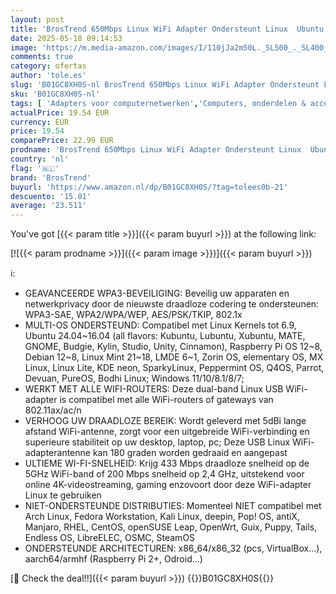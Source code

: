 ```yaml
---
layout: post
title: 'BrosTrend 650Mbps Linux WiFi Adapter Ondersteunt Linux  Ubuntu  Mint  Debian  Kubuntu  Zorin  PureOS  Raspberry Pi 2+  Windows  Dual Band USB WiFi Netwerkadapter met Lange Afstands WiFi Antenne'
date: 2025-05-18 09:14:53
image: 'https://m.media-amazon.com/images/I/110jJa2m50L._SL500_._SL400_.jpg'
comments: true
category: ofertas
author: 'tole.es'
slug: 'B01GC8XH0S-nl BrosTrend 650Mbps Linux WiFi Adapter Ondersteunt Linux...'
sku: 'B01GC8XH0S-nl'
tags: [ 'Adapters voor computernetwerken','Computers, onderdelen & accessoires','Elektronica','Netwerkapparaten','USB-netwerkadapters','brostrend','🇳🇱', ]
actualPrice: 19.54 EUR
currency: EUR
price: 19.54
comparePrice: 22.99 EUR
prodname: 'BrosTrend 650Mbps Linux WiFi Adapter Ondersteunt Linux  Ubuntu  Mint  Debian  Kubuntu  Zorin  PureOS  Raspberry Pi 2+  Windows  Dual Band USB WiFi Netwerkadapter met Lange Afstands WiFi Antenne'
country: 'nl'
flag: '🇳🇱'
brand: 'BrosTrend'
buyurl: 'https://www.amazon.nl/dp/B01GC8XH0S/?tag=tolees0b-21'
descuento: '15.01'
average: '23.511'
---
```


You've got [{{< param title >}}]({{< param buyurl >}}) at the following link:

[![{{< param prodname >}}]({{< param image >}})]({{< param buyurl >}})

ℹ️:

- GEAVANCEERDE WPA3-BEVEILIGING: Beveilig uw apparaten en netwerkprivacy door de nieuwste draadloze codering te ondersteunen: WPA3-SAE, WPA2/WPA/WEP, AES/PSK/TKIP, 802.1x
- MULTI-OS ONDERSTEUND: Compatibel met Linux Kernels tot 6.9, Ubuntu 24.04~16.04 (all flavors: Kubuntu, Lubuntu, Xubuntu, MATE, GNOME, Budgie, Kylin, Studio, Unity, Cinnamon), Raspberry Pi OS 12~8, Debian 12~8, Linux Mint 21~18, LMDE 6~1, Zorin OS, elementary OS, MX Linux, Linux Lite, KDE neon, SparkyLinux, Peppermint OS, Q4OS, Parrot, Devuan, PureOS, Bodhi Linux; Windows 11/10/8.1/8/7;
- WERKT MET ALLE WIFI-ROUTERS: Deze dual-band Linux USB WiFi-adapter is compatibel met alle WiFi-routers of gateways van 802.11ax/ac/n
- VERHOOG UW DRAADLOZE BEREIK: Wordt geleverd met 5dBi lange afstand WiFi-antenne, zorgt voor een uitgebreide WiFi-verbinding en superieure stabiliteit op uw desktop, laptop, pc; Deze USB Linux WiFi-adapterantenne kan 180 graden worden gedraaid en aangepast
- ULTIEME WI-FI-SNELHEID: Krijg 433 Mbps draadloze snelheid op de 5GHz WiFi-band of 200 Mbps snelheid op 2,4 GHz, uitstekend voor online 4K-videostreaming, gaming enzovoort door deze WiFi-adapter Linux te gebruiken
- NIET-ONDERSTEUNDE DISTRIBUTIES: Momenteel NIET compatibel met Arch Linux, Fedora Workstation, Kali Linux, deepin, Pop! OS, antiX, Manjaro, RHEL, CentOS, openSUSE Leap, OpenWrt, Guix, Puppy, Tails, Endless OS, LibreELEC, OSMC, SteamOS
- ONDERSTEUNDE ARCHITECTUREN: x86_64/x86_32 (pcs, VirtualBox...), aarch64/armhf (Raspberry Pi 2+, Odroid...)

[🛒 Check the deal!!]({{< param buyurl >}})
{{<world>}}B01GC8XH0S{{</world>}}
